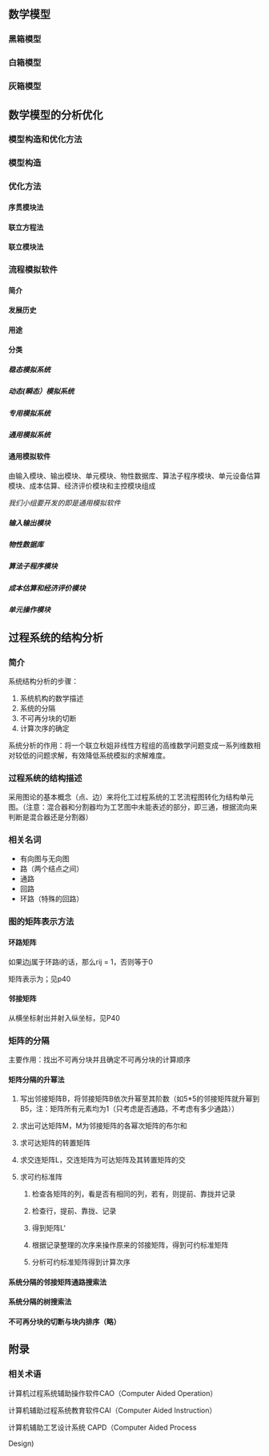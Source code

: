 ## 数学模型

### 黑箱模型

### 白箱模型

### 灰箱模型

## 数学模型的分析优化

### 模型构造和优化方法

### 模型构造

### 优化方法

#### 序贯模块法

#### 联立方程法

#### 联立模块法

### 流程模拟软件

#### 简介

#### 发展历史

#### 用途

#### 分类

##### 稳态模拟系统

##### 动态(瞬态）模拟系统

##### 专用模拟系统

##### 通用模拟系统

#### 通用模拟软件

由输入模块、输出模块、单元模块、物性数据库、算法子程序模块、单元设备估算模块、成本估算、经济评价模块和主控模块组成

*我们小组要开发的即是通用模拟软件*

##### 输入输出模块

##### 物性数据库

##### 算法子程序模块

##### 成本估算和经济评价模块

##### 单元操作模块

## 过程系统的结构分析

### 简介

系统结构分析的步骤：

1. 系统机构的数学描述
2. 系统的分隔
3. 不可再分块的切断
4. 计算次序的确定

系统分析的作用：将一个联立秋姐非线性方程组的高维数学问题变成一系列维数相对较低的问题求解，有效降低系统模拟的求解难度。

### 过程系统的结构描述

采用图论的基本概念（点、边）来将化工过程系统的工艺流程图转化为结构单元图。（注意：混合器和分割器均为工艺图中未能表述的部分，即三通，根据流向来判断是混合器还是分割器）

### 相关名词

- 有向图与无向图
- 路（两个结点之间）
- 通路
- 回路
- 环路（特殊的回路）

### 图的矩阵表示方法

#### 环路矩阵

如果边j属于环路i的话，那么rij = 1，否则等于0

矩阵表示为；见p40

#### 邻接矩阵

从横坐标射出并射入纵坐标，见P40

### 矩阵的分隔

主要作用：找出不可再分块并且确定不可再分块的计算顺序

#### 矩阵分隔的升幂法

1. 写出邻接矩阵B，将邻接矩阵B依次升幂至其阶数（如5*5的邻接矩阵就升幂到B5，注：矩阵所有元素均为1（只考虑是否通路，不考虑有多少通路））

2. 求出可达矩阵M，M为邻接矩阵的各幂次矩阵的布尔和

3. 求可达矩阵的转置矩阵

4. 求交连矩阵L，交连矩阵为可达矩阵及其转置矩阵的交

5. 求可约标准阵

   1. 检查各矩阵的列，看是否有相同的列，若有，则提前、靠拢并记录

   2. 检查行，提前、靠拢、记录

   3. 得到矩阵L‘

   4. 根据记录整理的次序来操作原来的邻接矩阵，得到可约标准矩阵

   5. 分析可约标准矩阵得到计算次序

      

#### 系统分隔的邻接矩阵通路搜索法

#### 系统分隔的树搜索法

#### 不可再分块的切断与块内排序（略）





## 附录

### 相关术语

计算机过程系统辅助操作软件CAO（Computer Aided Operation）

计算机辅助过程系统教育软件CAI（Computer Aided Instruction）

计算机辅助工艺设计系统 CAPD（Computer Aided Process

Design)